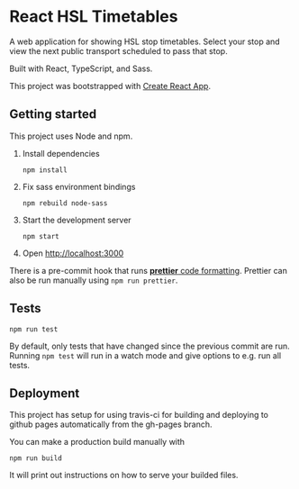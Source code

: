 # React HSL Timetables

A web application for showing HSL stop timetables. Select your stop and view the next public transport scheduled to pass that stop.

Built with React, TypeScript, and Sass.

This project was bootstrapped with [Create React App](https://github.com/facebook/create-react-app).

## Getting started

This project uses Node and npm.

1. Install dependencies
   ```
   npm install
   ```
2. Fix sass environment bindings
   ```
   npm rebuild node-sass
   ```
3. Start the development server
   ```
   npm start
   ```
4. Open [http://localhost:3000](http://localhost:3000)

There is a pre-commit hook that runs [**prettier** code formatting](https://prettier.io/). Prettier can also be run manually using `npm run prettier`.

## Tests

```
npm run test
```

By default, only tests that have changed since the previous commit are run. Running `npm test` will run in a watch mode and give options to e.g. run all tests.

## Deployment

This project has setup for using travis-ci for building and deploying to github pages automatically from the gh-pages branch.

You can make a production build manually with

```
npm run build
```

It will print out instructions on how to serve your builded files.
